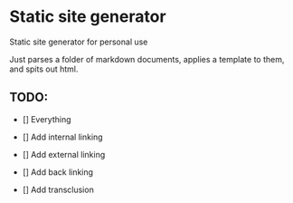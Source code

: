 # Static site generator
Static site generator for personal use

Just parses a folder of markdown documents, applies a template to them, and spits out html.

## TODO:

- [] Everything

- [] Add internal linking

- [] Add external linking

- [] Add back linking

- [] Add transclusion

